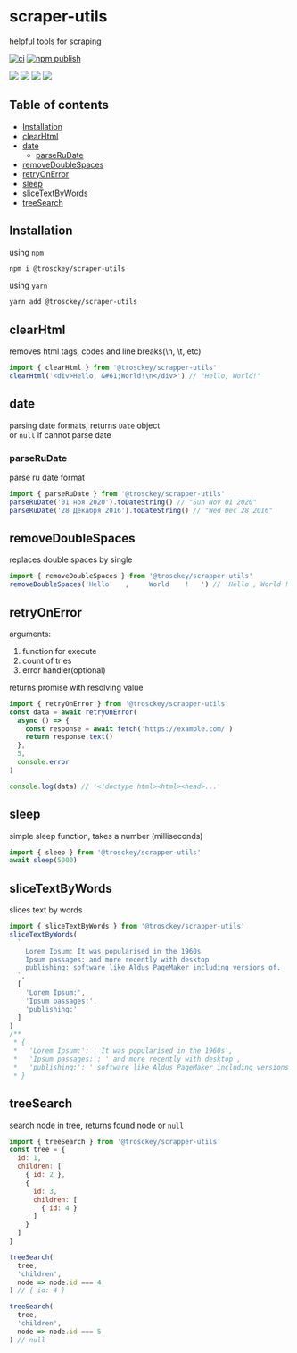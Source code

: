 # scraper-utils

helpful tools for scraping

[![ci](https://github.com/trosck/scraper-utils/actions/workflows/ci.yml/badge.svg?branch=main)](https://github.com/trosck/scraper-utils/actions/workflows/ci.yml)
[![npm publish](https://github.com/trosck/scraper-utils/actions/workflows/npm-publish.yml/badge.svg)](https://github.com/trosck/scraper-utils/actions/workflows/npm-publish.yml)

![](https://img.shields.io/npm/v/@trosckey/scraper-utils.svg?logo=npm)
![](https://img.shields.io/github/languages/code-size/trosck/scraper-utils)
![](https://img.shields.io/npm/l/@trosckey/scraper-utils)
![](https://img.shields.io/github/last-commit/trosck/scraper-utils/main)


## Table of contents
- [Installation](#installation)
- [clearHtml](#clearhtml)
- [date](#date)
  - [parseRuDate](#parserudate)
- [removeDoubleSpaces](#removedoublespaces)
- [retryOnError](#retryonerror)
- [sleep](#sleep)
- [sliceTextByWords](#slicetextbywords)
- [treeSearch](#treesearch)

## Installation

using `npm`
```bash
npm i @trosckey/scraper-utils
```

using `yarn`
```bash
yarn add @trosckey/scraper-utils
```

## clearHtml
removes html tags, codes and line breaks(\n, \t, etc)
```javascript
import { clearHtml } from '@trosckey/scrapper-utils'
clearHtml('<div>Hello, &#61;World!\n</div>') // "Hello, World!"
```

## date
parsing date formats, returns `Date` object   
or `null` if cannot parse date   

### parseRuDate
parse ru date format
```javascript
import { parseRuDate } from '@trosckey/scrapper-utils'
parseRuDate('01 ноя 2020').toDateString() // "Sun Nov 01 2020"
parseRuDate('28 Декабря 2016').toDateString() // "Wed Dec 28 2016"
```

## removeDoubleSpaces
replaces double spaces by single
```javascript
import { removeDoubleSpaces } from '@trosckey/scrapper-utils'
removeDoubleSpaces('Hello    ,     World    !   ') // 'Hello , World ! '
```

## retryOnError
arguments:
1) function for execute
2) count of tries
3) error handler(optional)

returns promise with resolving value

```javascript
import { retryOnError } from '@trosckey/scrapper-utils'
const data = await retryOnError(
  async () => {
    const response = await fetch('https://example.com/')
    return response.text()
  },
  5,
  console.error
)

console.log(data) // '<!doctype html><html><head>...'
```

## sleep
simple sleep function, takes a number (milliseconds)
```javascript
import { sleep } from '@trosckey/scrapper-utils'
await sleep(5000)
```

## sliceTextByWords
slices text by words
```javascript
import { sliceTextByWords } from '@trosckey/scrapper-utils'
sliceTextByWords(
  `
    Lorem Ipsum: It was popularised in the 1960s
    Ipsum passages: and more recently with desktop
    publishing: software like Aldus PageMaker including versions of.
  `,
  [
    'Lorem Ipsum:',
    'Ipsum passages:',
    'publishing:'
  ]
)
/**
 * {
 *   'Lorem Ipsum:': ' It was popularised in the 1960s',
 *   'Ipsum passages:': ' and more recently with desktop',
 *   'publishing:': ' software like Aldus PageMaker including versions of.'
 * }
```

## treeSearch
search node in tree, returns found node or `null`
```javascript
import { treeSearch } from '@trosckey/scrapper-utils'
const tree = {
  id: 1,
  children: [
    { id: 2 },
    {
      id: 3,
      children: [
        { id: 4 }
      ]
    }
  ]
}

treeSearch(
  tree,
  'children',
  node => node.id === 4
) // { id: 4 }

treeSearch(
  tree,
  'children',
  node => node.id === 5
) // null
```

